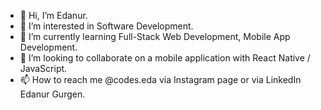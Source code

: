 - 👋 Hi, I’m Edanur.
- 👀 I’m interested in Software Development.
- 🌱 I’m currently learning Full-Stack Web Development, Mobile App Development.
- 💞️ I’m looking to collaborate on a mobile application with React Native / JavaScript.
- 📫 How to reach me @codes.eda via  Instagram page or via LinkedIn Edanur Gurgen.

<!---
Runadee/Runadee is a ✨ special ✨ repository because its `README.md` (this file) appears on your GitHub profile.
You can click the Preview link to take a look at your changes.
--->
